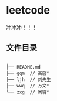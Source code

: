 # leetcode

冲冲冲！！！

## 文件目录

```pre
.
├── README.md
├── gqm  // 高启*
├── ljh  // 刘先生
├── wwq  // 万文*
└── zxg  // 周晓*
```
